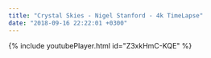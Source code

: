 ```yaml
---
title: "Crystal Skies - Nigel Stanford - 4k TimeLapse"
date: "2018-09-16 22:22:01 +0300"
---
```


{% include youtubePlayer.html id="Z3xkHmC-KQE" %}
